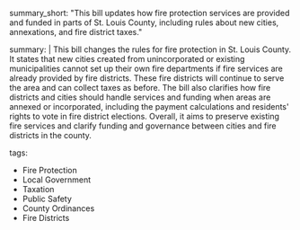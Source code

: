 summary_short: "This bill updates how fire protection services are provided and funded in parts of St. Louis County, including rules about new cities, annexations, and fire district taxes."

summary: |
  This bill changes the rules for fire protection in St. Louis County. It states that new cities created from unincorporated or existing municipalities cannot set up their own fire departments if fire services are already provided by fire districts. These fire districts will continue to serve the area and can collect taxes as before. The bill also clarifies how fire districts and cities should handle services and funding when areas are annexed or incorporated, including the payment calculations and residents' rights to vote in fire district elections. Overall, it aims to preserve existing fire services and clarify funding and governance between cities and fire districts in the county.

tags:
  - Fire Protection
  - Local Government
  - Taxation
  - Public Safety
  - County Ordinances
  - Fire Districts
